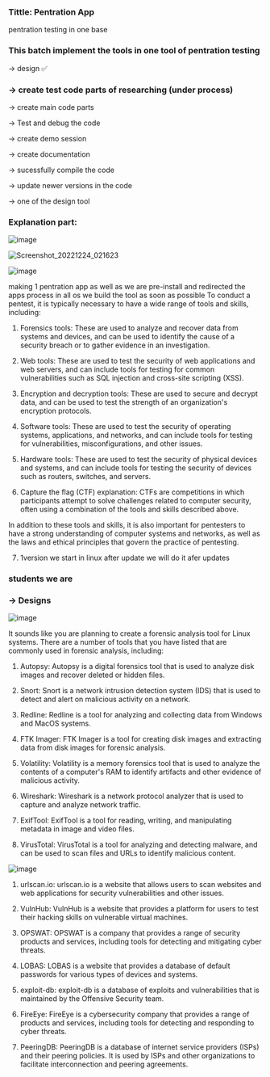 ### Tittle: Pentration App
pentration testing in one base


### This batch implement the tools in one tool of pentration testing 

-> design ✅

### -> create test code parts of researching (under process)

-> create main code parts 

-> Test and debug the code

-> create demo session

-> create documentation

-> sucessfully compile the code

-> update newer versions in the code

-> one of the design tool

### Explanation part:

![image](https://user-images.githubusercontent.com/81065703/209428315-ff7c0925-e065-48c4-b6e7-0de940c0c2fc.png)

![Screenshot_20221224_021623](https://user-images.githubusercontent.com/81065703/209428358-320721a1-543b-4e24-b755-0c20c435e8d8.png)


![image](https://user-images.githubusercontent.com/81065703/209428278-6920fcc6-e353-4f2e-a1e4-2d0a22d18b07.png)


making 1 pentration app as well as we are pre-install and redirected the apps process in all os we build the tool as soon as possible
To conduct a pentest, it is typically necessary to have a wide range of tools and skills, including:

1) Forensics tools: These are used to analyze and recover data from systems and devices, and can be used to identify the cause of a security breach or to gather evidence in an investigation.

2) Web tools: These are used to test the security of web applications and web servers, and can include tools for testing for common vulnerabilities such as SQL injection and cross-site scripting (XSS).

3) Encryption and decryption tools: These are used to secure and decrypt data, and can be used to test the strength of an organization's encryption protocols.

4) Software tools: These are used to test the security of operating systems, applications, and networks, and can include tools for testing for vulnerabilities, misconfigurations, and other issues.

5) Hardware tools: These are used to test the security of physical devices and systems, and can include tools for testing the security of devices such as routers, switches, and servers.

6) Capture the flag (CTF) explanation: CTFs are competitions in which participants attempt to solve challenges related to computer security, often using a combination of the tools and skills described above.

In addition to these tools and skills, it is also important for pentesters to have a strong understanding of computer systems and networks, as well as the laws and ethical principles that govern the practice of pentesting.

7) 1version we start in linux after update we will do it afer updates 

###  students we are

### -> Designs

![image](https://user-images.githubusercontent.com/81065703/209428685-2be9c938-f33e-4c8f-bf12-412ff7b9fd55.png)

It sounds like you are planning to create a forensic analysis tool for Linux systems. There are a number of tools that you have listed that are commonly used in forensic analysis, including:

1) Autopsy: Autopsy is a digital forensics tool that is used to analyze disk images and recover deleted or hidden files.

2) Snort: Snort is a network intrusion detection system (IDS) that is used to detect and alert on malicious activity on a network.

3) Redline: Redline is a tool for analyzing and collecting data from Windows and MacOS systems.

4) FTK Imager: FTK Imager is a tool for creating disk images and extracting data from disk images for forensic analysis.

5) Volatility: Volatility is a memory forensics tool that is used to analyze the contents of a computer's RAM to identify artifacts and other evidence of malicious activity.

6) Wireshark: Wireshark is a network protocol analyzer that is used to capture and analyze network traffic.

7) ExifTool: ExifTool is a tool for reading, writing, and manipulating metadata in image and video files.

8) VirusTotal: VirusTotal is a tool for analyzing and detecting malware, and can be used to scan files and URLs to identify malicious content.


![image](https://user-images.githubusercontent.com/81065703/209428740-2e300497-39df-4f16-9ea5-eddf7720a310.png)

1) urlscan.io: urlscan.io is a website that allows users to scan websites and web applications for security vulnerabilities and other issues.

2) VulnHub: VulnHub is a website that provides a platform for users to test their hacking skills on vulnerable virtual machines.

3) OPSWAT: OPSWAT is a company that provides a range of security products and services, including tools for detecting and mitigating cyber threats.

4) LOBAS: LOBAS is a website that provides a database of default passwords for various types of devices and systems.

5) exploit-db: exploit-db is a database of exploits and vulnerabilities that is maintained by the Offensive Security team.

6) FireEye: FireEye is a cybersecurity company that provides a range of products and services, including tools for detecting and responding to cyber threats.

7) PeeringDB: PeeringDB is a database of internet service providers (ISPs) and their peering policies. It is used by ISPs and other organizations to facilitate interconnection and peering agreements.

